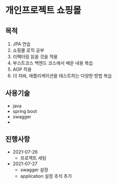 # 개인프로젝트 쇼핑몰

## 목적

1. JPA 연습
2. 쇼핑몰 로직 공부
3. 리팩터링 읽을 것을 적용
4. 부스트코스 백엔드 코스에서 배운 내용 복습
5. AOP 적용
6. 더 자바, 애플리케이션을 테스트하는 다양한 방법 복습
## 사용기술

- java
- spring boot
- swagger
- 

## 진행사항

- 2021-07-26
    - 프로젝트 세팅
- 2021-07-27
    - swagger 설정
    - application 설정 추석 추가
